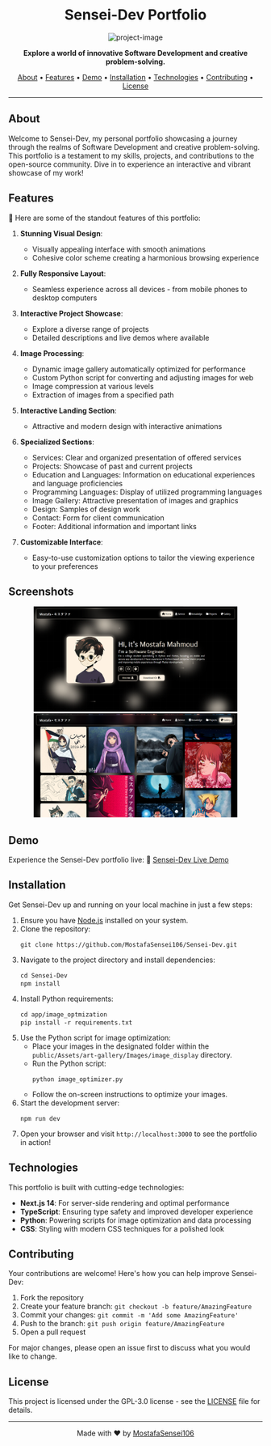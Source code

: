 <h1 align="center">Sensei-Dev Portfolio</h1>
<p align="center"><img src="https://socialify.git.ci/MostafaSensei106/Sensei-Dev/image?font=KoHo&amp;language=1&amp;logo=https%3A%2F%2Favatars.githubusercontent.com%2Fu%2F138288138%3Fs%3D400%26u%3D286780ccc8581e8e15c37e6e181b7cc4c6e896d1%26v%3D4&amp;name=1&amp;owner=1&amp;pattern=Floating%20Cogs&amp;theme=Auto" alt="project-image"></p>
<p align="center">
  <strong>Explore a world of innovative Software Development and creative problem-solving.</strong>
</p>
<p align="center">
  <a href="#about">About</a> •
  <a href="#features">Features</a> •
  <a href="#demo">Demo</a> •
  <a href="#installation">Installation</a> •
  <a href="#technologies">Technologies</a> •
  <a href="#contributing">Contributing</a> •
  <a href="#license">License</a>
</p>

---

## About
Welcome to Sensei-Dev, my personal portfolio showcasing a journey through the realms of Software Development and creative problem-solving. This portfolio is a testament to my skills, projects, and contributions to the open-source community. Dive in to experience an interactive and vibrant showcase of my work!

## Features
🌟 Here are some of the standout features of this portfolio:

1. **Stunning Visual Design**:
    - Visually appealing interface with smooth animations
    - Cohesive color scheme creating a harmonious browsing experience

2. **Fully Responsive Layout**:
    - Seamless experience across all devices - from mobile phones to desktop computers

3. **Interactive Project Showcase**:
    - Explore a diverse range of projects
    - Detailed descriptions and live demos where available

4. **Image Processing**:
    - Dynamic image gallery automatically optimized for performance
    - Custom Python script for converting and adjusting images for web
    - Image compression at various levels
    - Extraction of images from a specified path

5. **Interactive Landing Section**:
    - Attractive and modern design with interactive animations

6. **Specialized Sections**:
    - Services: Clear and organized presentation of offered services
    - Projects: Showcase of past and current projects
    - Education and Languages: Information on educational experiences and language proficiencies
    - Programming Languages: Display of utilized programming languages
    - Image Gallery: Attractive presentation of images and graphics
    - Design: Samples of design work
    - Contact: Form for client communication
    - Footer: Additional information and important links

7. **Customizable Interface**:
    - Easy-to-use customization options to tailor the viewing experience to your preferences

## Screenshots
<p align="center">
  <img src="docs/screenshots/home.png" width="80%" alt="Screenshot 1">
  <img src="docs/screenshots/art_gallery.png" width="80%" alt="Screenshot 2">
</p>

## Demo
Experience the Sensei-Dev portfolio live:
🚀 [Sensei-Dev Live Demo](https://mostafasensei106.github.io/Sensei-Dev)

## Installation
Get Sensei-Dev up and running on your local machine in just a few steps:

1. Ensure you have [Node.js](https://nodejs.org/en/download/package-manager) installed on your system.
2. Clone the repository:
   ```
   git clone https://github.com/MostafaSensei106/Sensei-Dev.git
   ```
3. Navigate to the project directory and install dependencies:
   ```
   cd Sensei-Dev
   npm install
   ```
4. Install Python requirements:
   ```
   cd app/image_optmization
   pip install -r requirements.txt
   ```
5. Use the Python script for image optimization:
    - Place your images in the designated folder within the `public/Assets/art-gallery/Images/image_display` directory.
    - Run the Python script:
      ```
      python image_optimizer.py
      ```
    - Follow the on-screen instructions to optimize your images.
6. Start the development server:
   ```
   npm run dev
   ```
7. Open your browser and visit `http://localhost:3000` to see the portfolio in action!

## Technologies
This portfolio is built with cutting-edge technologies:

- **Next.js 14**: For server-side rendering and optimal performance
- **TypeScript**: Ensuring type safety and improved developer experience
- **Python**: Powering scripts for image optimization and data processing
- **CSS**: Styling with modern CSS techniques for a polished look

## Contributing
Your contributions are welcome! Here's how you can help improve Sensei-Dev:

1. Fork the repository
2. Create your feature branch: `git checkout -b feature/AmazingFeature`
3. Commit your changes: `git commit -m 'Add some AmazingFeature'`
4. Push to the branch: `git push origin feature/AmazingFeature`
5. Open a pull request

For major changes, please open an issue first to discuss what you would like to change.

## License
This project is licensed under the GPL-3.0 license - see the [LICENSE](LICENSE) file for details.

---

<p align="center">
  Made with ❤️ by <a href="https://github.com/MostafaSensei106">MostafaSensei106</a>
</p>